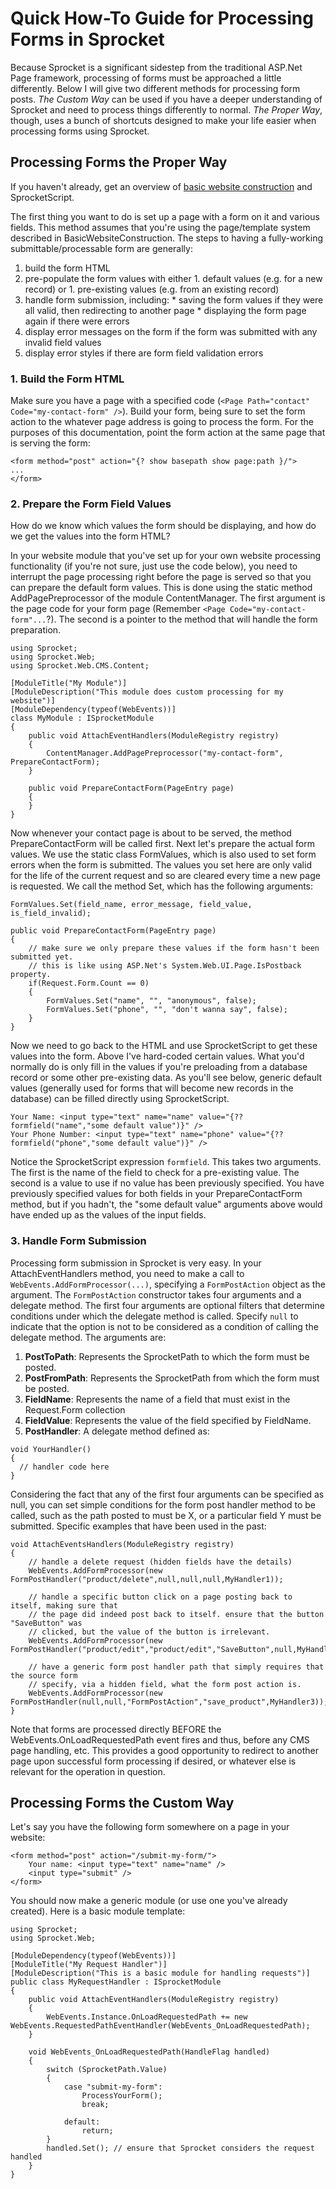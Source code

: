 # Quick How-To Guide for Processing Forms in Sprocket #

Because Sprocket is a significant sidestep from the traditional ASP.Net Page framework, processing of forms must be approached a little differently. Below I will give two different methods for processing form posts. _The Custom Way_ can be used if you have a deeper understanding of Sprocket and need to process things differently to normal. _The Proper Way_, though, uses a bunch of shortcuts designed to make your life easier when processing forms using Sprocket.

## Processing Forms the Proper Way ##

If you haven't already, get an overview of [basic website construction](BasicWebsiteConstruction.md) and SprocketScript.

The first thing you want to do is set up a page with a form on it and various fields. This method assumes that you're using the page/template system described in BasicWebsiteConstruction. The steps to having a fully-working submittable/processable form are generally:

  1. build the form HTML
  1. pre-populate the form values with either
    1. default values (e.g. for a new record) or
    1. pre-existing values (e.g. from an existing record)
  1. handle form submission, including:
    * saving the form values if they were all valid, then redirecting to another page
    * displaying the form page again if there were errors
  1. display error messages on the form if the form was submitted with any invalid field values
  1. display error styles if there are form field validation errors

### 1. Build the Form HTML ###

Make sure you have a page with a specified code (`<Page Path="contact" Code="my-contact-form" />`). Build your form, being sure to set the form action to the whatever page address is going to process the form. For the purposes of this documentation, point the form action at the same page that is serving the form:
```
<form method="post" action="{? show basepath show page:path }/">
...
</form>
```

### 2. Prepare the Form Field Values ###

How do we know which values the form should be displaying, and how do we get the values into the form HTML?

In your website module that you've set up for your own website processing functionality (if you're not sure, just use the code below), you need to interrupt the page processing right before the page is served so that you can prepare the default form values. This is done using the static method AddPagePreprocessor of the module ContentManager. The first argument is the page code for your form page (Remember `<Page Code="my-contact-form"...`?). The second is a pointer to the method that will handle the form preparation.
```
using Sprocket;
using Sprocket.Web;
using Sprocket.Web.CMS.Content;

[ModuleTitle("My Module")]
[ModuleDescription("This module does custom processing for my website")]
[ModuleDependency(typeof(WebEvents))]
class MyModule : ISprocketModule
{
	public void AttachEventHandlers(ModuleRegistry registry)
	{
		ContentManager.AddPagePreprocessor("my-contact-form", PrepareContactForm);
	}

	public void PrepareContactForm(PageEntry page)
	{
	}
}
```

Now whenever your contact page is about to be served, the method PrepareContactForm will be called first. Next let's prepare the actual form values. We use the static class FormValues, which is also used to set form errors when the form is submitted. The values you set here are only valid for the life of the current request and so are cleared every time a new page is requested. We call the method Set, which has the following arguments:

`FormValues.Set(field_name, error_message, field_value, is_field_invalid);`

```
public void PrepareContactForm(PageEntry page)
{
	// make sure we only prepare these values if the form hasn't been submitted yet.
	// this is like using ASP.Net's System.Web.UI.Page.IsPostback property.
	if(Request.Form.Count == 0)
	{
		FormValues.Set("name", "", "anonymous", false);
		FormValues.Set("phone", "", "don't wanna say", false);
	}
}
```

Now we need to go back to the HTML and use SprocketScript to get these values into the form. Above I've hard-coded certain values. What you'd normally do is only fill in the values if you're preloading from a database record or some other pre-existing data. As you'll see below, generic default values (generally used for forms that will become new records in the database) can be filled directly using SprocketScript.

```
Your Name: <input type="text" name="name" value="{?? formfield("name","some default value")}" />
Your Phone Number: <input type="text" name="phone" value="{?? formfield("phone","some default value")}" />
```

Notice the SprocketScript expression `formfield`. This takes two arguments. The first is the name of the field to check for a pre-existing value. The second is a value to use if no value has been previously specified. You have previously specified values for both fields in your PrepareContactForm method, but if you hadn't, the "some default value" arguments above would have ended up as the values of the input fields.

### 3. Handle Form Submission ###

Processing form submission in Sprocket is very easy. In your AttachEventHandlers method, you need to make a call to `WebEvents.AddFormProcessor(...)`, specifying a `FormPostAction` object as the argument. The `FormPostAction` constructor takes four arguments and a delegate method. The first four arguments are optional filters that determine conditions under which the delegate method is called. Specify `null` to indicate that the option is not to be considered as a condition of calling the delegate method. The arguments are:

  1. **PostToPath**: Represents the SprocketPath to which the form must be posted.
  1. **PostFromPath**: Represents the SprocketPath from which the form must be posted.
  1. **FieldName**: Represents the name of a field that must exist in the Request.Form collection
  1. **FieldValue**: Represents the value of the field specified by FieldName.
  1. **PostHandler**: A delegate method defined as:

```
void YourHandler()
{
  // handler code here
}
```

Considering the fact that any of the first four arguments can be specified as null, you can set simple conditions for the form post handler method to be called, such as the path posted to must be X, or a particular field Y must be submitted. Specific examples that have been used in the past:
```
void AttachEventsHandlers(ModuleRegistry registry)
{
    // handle a delete request (hidden fields have the details)
    WebEvents.AddFormProcessor(new FormPostHandler("product/delete",null,null,null,MyHandler1));

    // handle a specific button click on a page posting back to itself, making sure that
    // the page did indeed post back to itself. ensure that the button "SaveButton" was
    // clicked, but the value of the button is irrelevant.
    WebEvents.AddFormProcessor(new FormPostHandler("product/edit","product/edit","SaveButton",null,MyHandler2));

    // have a generic form post handler path that simply requires that the source form
    // specify, via a hidden field, what the form post action is.
    WebEvents.AddFormProcessor(new FormPostHandler(null,null,"FormPostAction","save_product",MyHandler3));
}
```

Note that forms are processed directly BEFORE the WebEvents.OnLoadRequestedPath event fires and thus, before any CMS page handling, etc. This provides a good opportunity to redirect to another page upon successful form processing if desired, or whatever else is relevant for the operation in question.

## Processing Forms the Custom Way ##

Let's say you have the following form somewhere on a page in your website:
```
<form method="post" action="/submit-my-form/">
	Your name: <input type="text" name="name" />
	<input type="submit" />
</form>
```

You should now make a generic module (or use one you've already created). Here is a basic module template:
```
using Sprocket;
using Sprocket.Web;

[ModuleDependency(typeof(WebEvents))]
[ModuleTitle("My Request Handler")]
[ModuleDescription("This is a basic module for handling requests")]
public class MyRequestHandler : ISprocketModule
{
	public void AttachEventHandlers(ModuleRegistry registry)
	{
		WebEvents.Instance.OnLoadRequestedPath += new WebEvents.RequestedPathEventHandler(WebEvents_OnLoadRequestedPath);
	}

	void WebEvents_OnLoadRequestedPath(HandleFlag handled)
	{
		switch (SprocketPath.Value)
		{
			case "submit-my-form":
				ProcessYourForm();
				break;

			default:
				return;
		}
		handled.Set(); // ensure that Sprocket considers the request handled
	}
}
```

